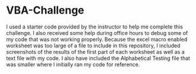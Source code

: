 # VBA-Challenge
I used a starter code provided by the instructor to help me complete this challenge. I also received some help during office hours to debug some of my code that was not working properly.
Because the excel macro enabled worksheet was too large of a file to include in this repository, I included screenshots of the results of the first part of each worksheet as well as a text file with my code. I also have included the Alphabetical Testing file that was smaller where I initially ran my code for reference.
